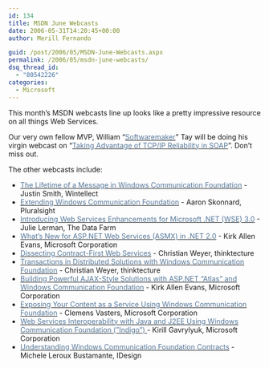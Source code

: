```yaml
---
id: 134
title: MSDN June Webcasts
date: 2006-05-31T14:20:45+00:00
author: Merill Fernando

guid: /post/2006/05/MSDN-June-Webcasts.aspx
permalink: /2006/05/msdn-june-webcasts/
dsq_thread_id:
  - "80542226"
categories:
  - Microsoft
---
```

<p>This month&rsquo;s MSDN webcasts line up looks like a pretty impressive resource on all things Web Services.</p>
<p>Our very own fellow MVP, William &ldquo;<a href="http://www.softwaremaker.net/blog"><font color="#557799">Softwaremaker</font></a>&rdquo; Tay will be doing his virgin webcast on &ldquo;<a href="http://msevents.microsoft.com/cui/eventdetail.aspx?eventID=1032299329&amp;Culture=en-US"><font color="#557799">Taking Advantage of TCP/IP Reliability in SOAP</font></a>&rdquo;. Don&rsquo;t miss out.</p>
<p>The other webcasts include:</p>
<ul>
<li><a href="http://msevents.microsoft.com/cui/eventdetail.aspx?eventID=1032299306&amp;Culture=en-US"><font color="#557799">The Lifetime of a Message in Windows Communication Foundation</font></a> - Justin Smith, Wintellect 
<li><a href="http://msevents.microsoft.com/cui/eventdetail.aspx?eventID=1032299313&amp;Culture=en-US"><font color="#557799">Extending Windows Communication Foundation</font></a> - Aaron Skonnard, Pluralsight 
<li><a href="http://msevents.microsoft.com/cui/eventdetail.aspx?eventID=1032299315&amp;Culture=en-US"><font color="#557799">Introducing Web Services Enhancements for Microsoft .NET (WSE) 3.0</font></a> - Julie Lerman, The Data Farm 
<li><a href="http://msevents.microsoft.com/cui/eventdetail.aspx?eventID=1032299322&amp;Culture=en-US"><font color="#557799">What&rsquo;s New for ASP.NET Web Services (ASMX) in .NET 2.0</font></a> - Kirk Allen Evans, Microsoft Corporation 
<li><a href="http://msevents.microsoft.com/cui/eventdetail.aspx?eventID=1032299331&amp;Culture=en-US"><font color="#557799">Dissecting Contract-First Web Services</font></a> - Christian Weyer, thinktecture 
<li><a href="http://msevents.microsoft.com/cui/eventdetail.aspx?eventID=1032299342&amp;Culture=en-US"><font color="#557799">Transactions in Distributed Solutions with Windows Communication Foundation</font></a> - Christian Weyer, thinktecture 
<li><a href="http://msevents.microsoft.com/cui/eventdetail.aspx?eventID=1032299344&amp;Culture=en-US"><font color="#557799">Building Powerful AJAX-Style Solutions with ASP.NET &ldquo;Atlas&rdquo; and Windows Communication Foundation</font></a> - Kirk Allen Evans, Microsoft Corporation 
<li><a href="http://msevents.microsoft.com/cui/eventdetail.aspx?eventID=1032299346&amp;Culture=en-US"><font color="#557799">Exposing Your Content as a Service Using Windows Communication Foundation</font></a> - Clemens Vasters, Microsoft Corporation 
<li><a href="http://msevents.microsoft.com/cui/eventdetail.aspx?eventID=1032299348&amp;Culture=en-US"><font color="#557799">Web Services Interoperability with Java and J2EE Using Windows Communication Foundation (&rdquo;Indigo&rdquo;) </font></a>- Kirill Gavrylyuk, Microsoft Corporation 
<li><a href="http://msevents.microsoft.com/cui/eventdetail.aspx?eventID=1032299360&amp;Culture=en-US"><font color="#557799">Understanding Windows Communication Foundation Contracts</font></a> - Michele Leroux Bustamante, IDesign</li></ul>
<p>&nbsp;</p>